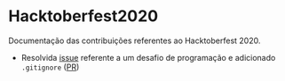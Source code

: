 # Hacktoberfest2020
Documentação das contribuições referentes ao Hacktoberfest 2020.

 - Resolvida [issue](https://github.com/mahakmandlecha/LeetCoding-Challenge/issues/16) referente a um desafio de programação e adicionado `.gitignore` ([PR](https://github.com/mahakmandlecha/LeetCoding-Challenge/pull/20))

